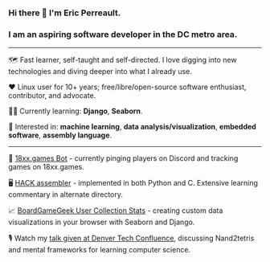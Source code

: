 ### Hi there 👋 I'm Eric Perreault.

### I am an aspiring software developer in the DC metro area.

---

:world_map:  Fast learner, self-taught and self-directed. I love digging into new technologies and diving deeper into what I already use.

:heart:  Linux user for 10+ years; free/libre/open-source software enthusiast, contributor, and advocate.

:student:  Currently learning: **Django**, **Seaborn**.

:monocle_face:  Interested in: **machine learning**, **data analysis/visualization**, **embedded software**, **assembly language**.

---

:game_die:  [18xx.games Bot](https://github.com/erperreault/18xxgamesbot) - currently pinging players on Discord and tracking games on 18xx.games.

:desktop_computer:  [HACK assembler](https://github.com/erperreault/hackAssembler_in_C) - implemented in both Python and C. Extensive learning commentary in alternate directory.

:chart_with_upwards_trend:  [BoardGameGeek User Collection Stats](https://github.com/erperreault/django-showcase) - creating custom data visualizations in your browser with Seaborn and Django.

:studio_microphone:  Watch my <a href="https://www.youtube.com/watch?v=48XJyE-JkRs">talk given at Denver Tech Confluence</a>, discussing Nand2tetris and mental frameworks for learning computer science.
